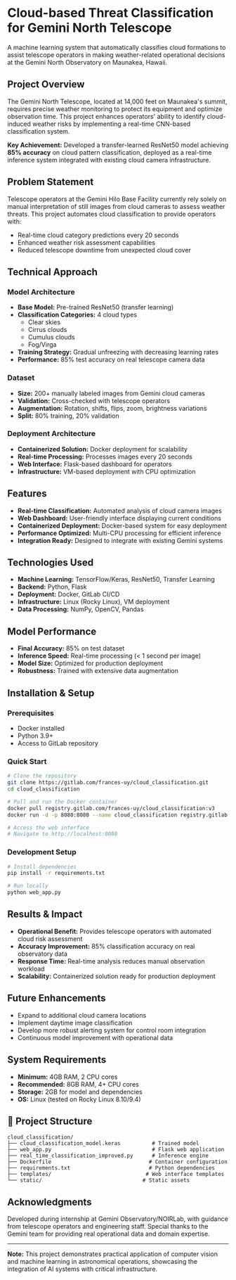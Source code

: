 # Cloud-based Threat Classification for Gemini North Telescope

A machine learning system that automatically classifies cloud formations to assist telescope operators in making weather-related operational decisions at the Gemini North Observatory on Maunakea, Hawaii.

## Project Overview

The Gemini North Telescope, located at 14,000 feet on Maunakea's summit, requires precise weather monitoring to protect its equipment and optimize observation time. This project enhances operators' ability to identify cloud-induced weather risks by implementing a real-time CNN-based classification system.

**Key Achievement:** Developed a transfer-learned ResNet50 model achieving **85% accuracy** on cloud pattern classification, deployed as a real-time inference system integrated with existing cloud camera infrastructure.

## Problem Statement

Telescope operators at the Gemini Hilo Base Facility currently rely solely on manual interpretation of still images from cloud cameras to assess weather threats. This project automates cloud classification to provide operators with:
- Real-time cloud category predictions every 20 seconds
- Enhanced weather risk assessment capabilities
- Reduced telescope downtime from unexpected cloud cover

## Technical Approach

### Model Architecture
- **Base Model:** Pre-trained ResNet50 (transfer learning)
- **Classification Categories:** 4 cloud types
  - Clear skies
  - Cirrus clouds  
  - Cumulus clouds
  - Fog/Virga
- **Training Strategy:** Gradual unfreezing with decreasing learning rates
- **Performance:** 85% test accuracy on real telescope camera data

### Dataset
- **Size:** 200+ manually labeled images from Gemini cloud cameras
- **Validation:** Cross-checked with telescope operators
- **Augmentation:** Rotation, shifts, flips, zoom, brightness variations
- **Split:** 80% training, 20% validation

### Deployment Architecture
- **Containerized Solution:** Docker deployment for scalability
- **Real-time Processing:** Processes images every 20 seconds
- **Web Interface:** Flask-based dashboard for operators
- **Infrastructure:** VM-based deployment with CPU optimization

## Features

- **Real-time Classification:** Automated analysis of cloud camera images
- **Web Dashboard:** User-friendly interface displaying current conditions
- **Containerized Deployment:** Docker-based system for easy deployment
- **Performance Optimized:** Multi-CPU processing for efficient inference
- **Integration Ready:** Designed to integrate with existing Gemini systems

## Technologies Used

- **Machine Learning:** TensorFlow/Keras, ResNet50, Transfer Learning
- **Backend:** Python, Flask
- **Deployment:** Docker, GitLab CI/CD
- **Infrastructure:** Linux (Rocky Linux), VM deployment
- **Data Processing:** NumPy, OpenCV, Pandas

## Model Performance

- **Final Accuracy:** 85% on test dataset
- **Inference Speed:** Real-time processing (< 1 second per image)
- **Model Size:** Optimized for production deployment
- **Robustness:** Trained with extensive data augmentation

## Installation & Setup

### Prerequisites
- Docker installed
- Python 3.9+
- Access to GitLab repository

### Quick Start
```bash
# Clone the repository
git clone https://gitlab.com/frances-uy/cloud_classification.git
cd cloud_classification

# Pull and run the Docker container
docker pull registry.gitlab.com/frances-uy/cloud_classification:v3
docker run -d -p 8080:8080 --name cloud_classification registry.gitlab.com/frances-uy/cloud_classification:v3

# Access the web interface
# Navigate to http://localhost:8080
```

### Development Setup
```bash
# Install dependencies
pip install -r requirements.txt

# Run locally
python web_app.py
```

## Results & Impact

- **Operational Benefit:** Provides telescope operators with automated cloud risk assessment
- **Accuracy Improvement:** 85% classification accuracy on real observatory data
- **Response Time:** Real-time analysis reduces manual observation workload
- **Scalability:** Containerized solution ready for production deployment

## Future Enhancements

- Expand to additional cloud camera locations
- Implement daytime image classification
- Develop more robust alerting system for control room integration
- Continuous model improvement with operational data

## System Requirements

- **Minimum:** 4GB RAM, 2 CPU cores
- **Recommended:** 8GB RAM, 4+ CPU cores
- **Storage:** 2GB for model and dependencies
- **OS:** Linux (tested on Rocky Linux 8.10/9.4)

## 📄 Project Structure

```
cloud_classification/
├── cloud_classification_model.keras          # Trained model
├── web_app.py                                # Flask web application
├── real_time_classification_improved.py      # Inference engine
├── Dockerfile                               # Container configuration
├── requirements.txt                         # Python dependencies
├── templates/                              # Web interface templates
└── static/                                # Static assets
```

## Acknowledgments

Developed during internship at Gemini Observatory/NOIRLab, with guidance from telescope operators and engineering staff. Special thanks to the Gemini team for providing real operational data and domain expertise.

---

**Note:** This project demonstrates practical application of computer vision and machine learning in astronomical operations, showcasing the integration of AI systems with critical infrastructure.
